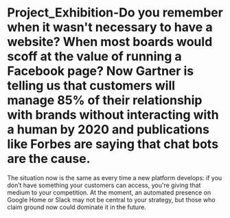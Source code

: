 # Project_Exhibition-Do you remember when it wasn't necessary to have a website? When most boards would scoff at the value of running a Facebook page? Now Gartner is telling us that customers will manage 85% of their relationship with brands without interacting with a human by 2020 and publications like Forbes are saying that chat bots are the cause.
The situation now is the same as every time a new platform develops: if you don’t have something your customers can access, you're giving that medium to your competition. At the moment, an automated presence on Google Home or Slack may not be central to your strategy, but those who claim ground now could dominate it in the future.


